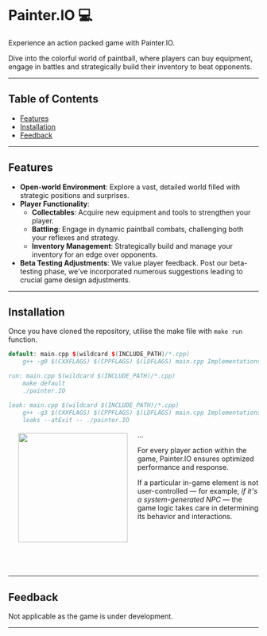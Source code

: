 # Painter.IO 💻

Experience an action packed game with Painter.IO. 

Dive into the colorful world of paintball, where players can buy equipment, engage in battles and strategically build their inventory to beat opponents.

---

## Table of Contents
- [Features](#features)
- [Installation](#installation)
- [Feedback](#feedback)

---

## Features

- **Open-world Environment**: Explore a vast, detailed world filled with strategic positions and surprises.
- **Player Functionality**:
  - **Collectables**: Acquire new equipment and tools to strengthen your player.
  - **Battling**: Engage in dynamic paintball combats, challenging both your reflexes and strategy.
  - **Inventory Management**: Strategically build and manage your inventory for an edge over opponents.
- **Beta Testing Adjustments**: We value player feedback. Post our beta-testing phase, we've incorporated numerous suggestions leading to crucial game design adjustments.

---

## Installation 

Once you have cloned the repository, utilise the make file with `make run` function. 

```cpp
default: main.cpp $(wildcard $(INCLUDE_PATH)/*.cpp)
	g++ -g0 $(CXXFLAGS) $(CPPFLAGS) $(LDFLAGS) main.cpp Implementations/HardBot.cpp Implementations/BotBehaviour.cpp Implementations/Ammo.cpp Implementations/Bullet.cpp Implementations/Collectable.cpp Implementations/Common.cpp Implementations/EasyBot.cpp Implementations/Game.cpp Implementations/Gun.cpp Implementations/Health.cpp Implementations/Object.cpp Implementations/Person.cpp Implementations/Player.cpp Implementations/tileFeature.cpp Implementations/Welcome.cpp Implementations/tileMap.cpp -o painter.IO

run: main.cpp $(wildcard $(INCLUDE_PATH)/*.cpp)
	make default
	./painter.IO

leak: main.cpp $(wildcard $(INCLUDE_PATH)/*.cpp)
	g++ -g3 $(CXXFLAGS) $(CPPFLAGS) $(LDFLAGS) main.cpp Implementations/HardBot.cpp Implementations/BotBehaviour.cpp Implementations/Ammo.cpp Implementations/Bullet.cpp Implementations/Collectable.cpp Implementations/Common.cpp Implementations/EasyBot.cpp Implementations/Game.cpp Implementations/Gun.cpp Implementations/Health.cpp Implementations/Object.cpp Implementations/Person.cpp Implementations/Player.cpp Implementations/tileFeature.cpp Implementations/tileMap.cpp -o painter.IO
	leaks --atExit -- ./painter.IO
```

...
<img src="https://github.com/vas-byte/Painter.IO/blob/49c5247586205f34c05b9201d8b917b0742f50e8/Assets/transparent.png" align="left" height="220px" hspace="20px" vspace="5px">

For every player action within the game, Painter.IO ensures optimized performance and response. 

If a particular in-game element is not user-controlled — for example, _if it's a system-generated NPC_ — the game logic takes  care in determining its behavior and interactions.



<div style="clear: both;"></div>


<br><br>


---


## Feedback
Not applicable as the game is under development.

---

